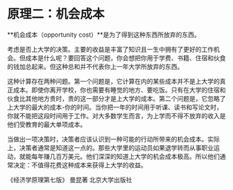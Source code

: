 # 原理二：机会成本

**机会成本（opportunity cost）**是为了得到这种东西所放弃的东西。

考虑是否上大学的决策。主要的收益是丰富了知识且一生中拥有了更好的工作机会。但成本是什么呢？要回答这个问题，你会想把你用于学费、书籍、住宿和伙食的钱加总起来。但这种总和并不代表你上一年大学所放弃的东西。

这种计算存在两种问题。第一个问题是，它计算在内的某些成本并不是上大学的真正成本。即使你离开学校，你也需要有睡觉的地方、要吃饭。只有在大学的住宿和伙食比其他地方贵时，贵的这一部分才是上大学的成本。第二个问题是，它忽略了上大学的最大的成本-你的时间。当你把一年的时间用于听课、读书和写论文时，你就不能把这段时间用于工作。对大多数学生而言，为上学而不得不放弃的收入是他们受教育的最大单项成本。

当做出一项决策时，决策者应该认识到一种可能的行动所带来的机会成本。实际上，决策者通常是知道这一点的。那些大学里的运动员如果退学转而从事职业运动，就能每年赚几百万美元。他们深深的知道上大学的机会成本极高。所以他们通常决定：不值得花费这种成本来获得上大学的收益。

《经济学原理第七版》 曼昆著  北京大学出版社

